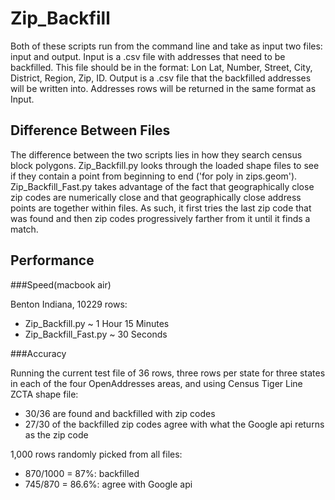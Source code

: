 # Zip_Backfill

Both of these scripts run from the command line and take as input two files: input and output. Input is a .csv file with addresses that need to be backfilled. This file should be in the format: Lon Lat, Number, Street, City, District, Region, Zip, ID. Output is a .csv file that the backfilled addresses will be written into. Addresses rows will be returned in the same format as Input.

## Difference Between Files

The difference between the two scripts lies in how they search census block polygons. Zip_Backfill.py looks through the loaded shape files to see if they contain a point from beginning to end ('for poly in zips.geom'). Zip_Backfill_Fast.py takes advantage of the fact that geographically close zip codes are numerically close and that geographically close address points are together within files. As such, it first tries the last zip code that was found and then zip codes progressively farther from it until it finds a match.

## Performance

###Speed(macbook air)

Benton Indiana, 10229 rows:

- Zip_Backfill.py ~ 1 Hour 15 Minutes
- Zip_Backfill_Fast.py ~ 30 Seconds

###Accuracy

Running the current test file of 36 rows, three rows per state for three states in each of the four OpenAddresses areas, and using Census Tiger Line ZCTA shape file:

- 30/36 are found and backfilled with zip codes
- 27/30 of the backfilled zip codes agree with what the Google api returns as the zip code

1,000 rows randomly picked from all files:

- 870/1000 = 87%: backfilled
- 745/870 = 86.6%: agree with Google api



